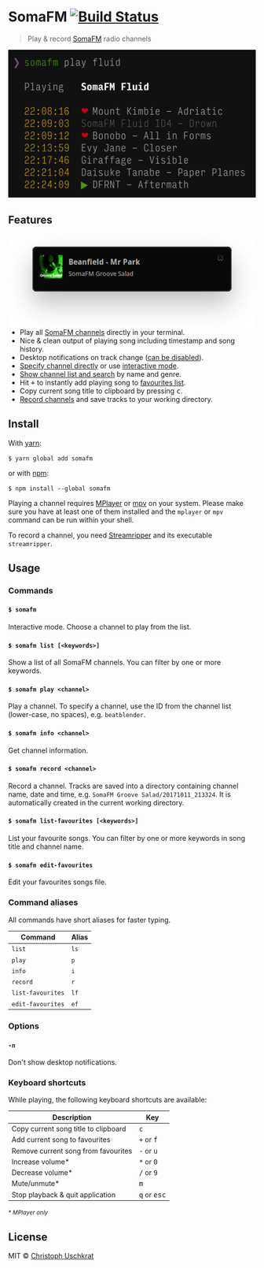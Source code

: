 # SomaFM [![Build Status](https://travis-ci.org/uschek/somafm.svg?branch=master)](https://travis-ci.org/uschek/somafm)

> Play & record [SomaFM](https://somafm.com) radio channels

![](media/screenshot.png)


## Features

<img src="media/notification.png" width="510" align="right" />

- Play all [SomaFM channels](https://somafm.com/listen/) directly in your terminal.
- Nice & clean output of playing song including timestamp and song history.
- Desktop notifications on track change ([can be disabled](#-n)).
- [Specify channel directly](#-somafm-play-channel) or use [interactive mode](#-somafm).
- [Show channel list and search](#-somafm-list-keywords) by name and genre.
- Hit <kbd>+</kbd> to instantly add playing song to [favourites list](#-somafm-list-favourites).
- Copy current song title to clipboard by pressing <kbd>c</kbd>.
- [Record channels](#-somafm-record-channel) and save tracks to your working directory.


## Install

With [yarn](https://yarnpkg.com):

```console
$ yarn global add somafm
```

or with [npm](https://www.npmjs.com):

```console
$ npm install --global somafm
```

Playing a channel requires [MPlayer](https://mplayerhq.hu) or [mpv](https://mpv.io) on your system. Please make sure you have at least one of them installed and the `mplayer` or `mpv` command can be run within your shell.

To record a channel, you need [Streamripper](http://streamripper.sourceforge.net) and its executable `streamripper`.


## Usage

### Commands

#### `$ somafm`

Interactive mode. Choose a channel to play from the list.

#### `$ somafm list [<keywords>]`

Show a list of all SomaFM channels. You can filter by one or more keywords.

#### `$ somafm play <channel>`

Play a channel. To specify a channel, use the ID from the channel list (lower-case, no spaces), e.g. `beatblender`.

#### `$ somafm info <channel>`

Get channel information.

#### `$ somafm record <channel>`

Record a channel. Tracks are saved into a directory containing channel name, date and time, e.g. `SomaFM Groove Salad/20171011_213324`. It is automatically created in the current working directory.

#### `$ somafm list-favourites [<keywords>]`

List your favourite songs. You can filter by one or more keywords in song title and channel name.

#### `$ somafm edit-favourites`

Edit your favourites songs file.

### Command aliases

All commands have short aliases for faster typing.

Command           | Alias
----------------- | -----
`list`            | `ls`
`play`            | `p`
`info`            | `i`
`record`          | `r`
`list-favourites` | `lf`
`edit-favourites` | `ef`

### Options

#### `-n`

Don't show desktop notifications.

### Keyboard shortcuts

While playing, the following keyboard shortcuts are available:

Description                          | Key
------------------------------------ | ------------------------------
Copy current song title to clipboard | <kbd>c</kbd>
Add current song to favourites       | <kbd>+</kbd> or <kbd>f</kbd>
Remove current song from favourites  | <kbd>-</kbd> or <kbd>u</kbd>
Increase volume*                     | <kbd>\*</kbd> or <kbd>0</kbd>
Decrease volume*                     | <kbd>/</kbd> or <kbd>9</kbd>
Mute/unmute*                         | <kbd>m</kbd>
Stop playback & quit application     | <kbd>q</kbd> or <kbd>esc</kbd>

<small>_* MPlayer only_</small>


## License

MIT © [Christoph Uschkrat](https://c.uschkrat.com)
